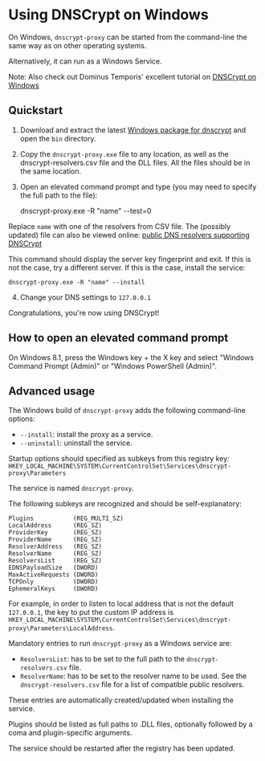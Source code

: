 Using DNSCrypt on Windows
=========================

On Windows, `dnscrypt-proxy` can be started from the command-line the same way
as on other operating systems.

Alternatively, it can run as a Windows Service.

Note: Also check out Dominus Temporis' excellent tutorial on
[DNSCrypt on Windows](http://dominustemporis.com/2014/05/dnscrypt-on-windows-update/)

Quickstart
----------

1) Download and extract the latest
[Windows package for dnscrypt](http://download.dnscrypt.org/dnscrypt-proxy/LATEST-win32-full.zip)
and open the `bin` directory.

2) Copy the `dnscrypt-proxy.exe` file to any location, as well as the
dnscrypt-resolvers.csv file and the DLL files.
All the files should be in the same location.

3) Open an elevated command prompt and type (you may need to specify
the full path to the file):

    dnscrypt-proxy.exe -R "name" --test=0

Replace `name` with one of the resolvers from CSV file. The (possibly
updated) file can also be viewed online:
[public DNS resolvers supporting DNSCrypt](https://github.com/jedisct1/dnscrypt-proxy/blob/master/dnscrypt-resolvers.csv)

This command should display the server key fingerprint and exit. If
this is not the case, try a different server. If this is the case,
install the service:

    dnscrypt-proxy.exe -R "name" --install

4) Change your DNS settings to `127.0.0.1`

Congratulations, you're now using DNSCrypt!

How to open an elevated command prompt
--------------------------------------

On Windows 8.1, press the Windows key + the X key and select "Windows
Command Prompt (Admin)" or "Windows PowerShell (Admin)".

Advanced usage
--------------

The Windows build of `dnscrypt-proxy` adds the following command-line
options:

- `--install`: install the proxy as a service.
- `--uninstall`: uninstall the service.

Startup options should specified as subkeys from this registry key:
`HKEY_LOCAL_MACHINE\SYSTEM\CurrentControlSet\Services\dnscrypt-proxy\Parameters`

The service is named `dnscrypt-proxy`.

The following subkeys are recognized and should be self-explanatory:

    Plugins           (REG_MULTI_SZ)
    LocalAddress      (REG_SZ)
    ProviderKey       (REG_SZ)
    ProviderName      (REG_SZ)
    ResolverAddress   (REG_SZ)
    ResolverName      (REG_SZ)
    ResolversList     (REG_SZ)
    EDNSPayloadSize   (DWORD)
    MaxActiveRequests (DWORD)
    TCPOnly           (DWORD)
    EphemeralKeys     (DWORD)

For example, in order to listen to local address that is not the default
`127.0.0.1`, the key to put the custom IP address is
`HKEY_LOCAL_MACHINE\SYSTEM\CurrentControlSet\Services\dnscrypt-proxy\Parameters\LocalAddress`.

Mandatory entries to run `dnscrypt-proxy` as a Windows service are:
- `ResolversList`: has to be set to the full path to the `dnscrypt-resolvers.csv` file.
- `ResolverName`: has to be set to the resolver name to be used. See
the `dnscrypt-resolvers.csv` file for a list of compatible public resolvers.

These entries are automatically created/updated when installing the service.

Plugins should be listed as full paths to .DLL files, optionally
followed by a coma and plugin-specific arguments.

The service should be restarted after the registry has been updated.

